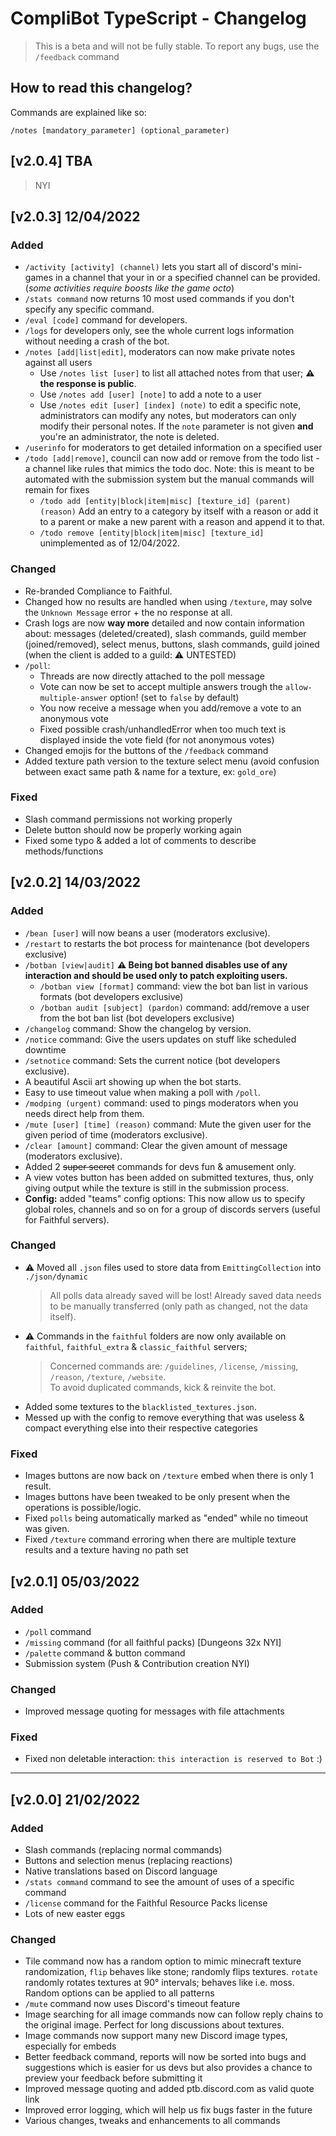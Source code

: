 # CompliBot TypeScript - Changelog
> This is a beta and will not be fully stable. To report any bugs, use the `/feedback` command

## How to read this changelog?

Commands are explained like so:
```
/notes [mandatory_parameter] (optional_parameter)
```

## [v2.0.4] TBA

> NYI

## [v2.0.3] 12/04/2022

### Added
- `/activity [activity] (channel)` lets you start all of discord's mini-games in a channel that your in or a specified channel can be provided. (_some activities require boosts like the game octo_) 
- `/stats command` now returns 10 most used commands if you don't specify any specific command.
- `/eval [code]` command for developers.
- `/logs` for developers only, see the whole current logs information without needing a crash of the bot.
- `/notes [add|list|edit]`, moderators can now make private notes against all users
  - Use `/notes list [user]` to list all attached notes from that user; **⚠️ the response is public**.
  - Use `/notes add [user] [note]` to add a note to a user
  - Use `/notes edit [user] [index] (note)` to edit a specific note, administrators can modify any notes, but moderators can only modify their personal notes. If the `note` parameter is not given **and** you're an administrator, the note is deleted.
- `/userinfo` for moderators to get detailed information on a specified user
- `/todo [add|remove]`, council can now add or remove from the todo list - a channel like rules that mimics the todo doc. Note: this is meant to be automated with the submission system but the manual commands will remain for fixes
  - `/todo add [entity|block|item|misc] [texture_id] (parent) (reason)` Add an entry to a category by itself with a reason or add it to a parent or make a new parent with a reason and append it to that.
  - `/todo remove [entity|block|item|misc] [texture_id]` unimplemented as of 12/04/2022.
  
### Changed
- Re-branded Compliance to Faithful.
- Changed how no results are handled when using `/texture`, may solve the `Unknown Message` error + the no response at all.
- Crash logs are now **way more** detailed and now contain information about: messages (deleted/created), slash commands, guild member (joined/removed), select menus, buttons, slash commands, guild joined (when the client is added to a guild: ⚠️ UNTESTED)
- `/poll`:
  - Threads are now directly attached to the poll message
  - Vote can now be set to accept multiple answers trough the `allow-multiple-answer` option! (set to `false` by default)
  - You now receive a message when you add/remove a vote to an anonymous vote
  - Fixed possible crash/unhandledError when too much text is displayed inside the vote field (for not anonymous votes)
- Changed emojis for the buttons of the `/feedback` command
- Added texture path version to the texture select menu (avoid confusion between exact same path & name for a texture, ex: `gold_ore`)

### Fixed
- Slash command permissions not working properly
- Delete button should now be properly working again
- Fixed some typo & added a lot of comments to describe methods/functions

## [v2.0.2] 14/03/2022

### Added
- `/bean [user]` will now beans a user (moderators exclusive).
- `/restart` to restarts the bot process for maintenance (bot developers exclusive) 
- `/botban [view|audit]` **⚠️ Being bot banned disables use of any interaction and should be used only to patch exploiting users.**
  - `/botban view [format]` command: view the bot ban list in various formats (bot developers exclusive)
  - `/botban audit [subject] (pardon)` command: add/remove a user from the bot ban list (bot developers exclusive)
- `/changelog` command: Show the changelog by version.
- `/notice` command: Give the users updates on stuff like scheduled downtime
- `/setnotice` command: Sets the current notice (bot developers exclusive).
- A beautiful Ascii art showing up when the bot starts.
- Easy to use timeout value when making a poll with `/poll`.
- `/modping (urgent)` command: used to pings moderators when you needs direct help from them.
- `/mute [user] [time] (reason)` command: Mute the given user for the given period of time (moderators exclusive).
- `/clear [amount]` command: Clear the given amount of message (moderators exclusive).
- Added 2 ~~super secret~~ commands for devs fun & amusement only.
- A view votes button has been added on submitted textures, thus, only giving output while the texture is still in the submission process.
- **Config:** added "teams" config options: This now allow us to specify global roles, channels and so on for a group of discords servers (useful for Faithful servers).

### Changed
- ⚠️ Moved all `.json` files used to store data from `EmittingCollection` into `./json/dynamic`
  > All polls data already saved will be lost! Already saved data needs to be manually transferred (only path as changed, not the data itself).
- ⚠️ Commands in the `faithful` folders are now only available on `faithful`, `faithful_extra` & `classic_faithful` servers;  
  > Concerned commands are: `/guidelines`, `/license`, `/missing`, `/reason`, `/texture`, `/website`.  
  > To avoid duplicated commands, kick & reinvite the bot.
- Added some textures to the `blacklisted_textures.json`.
- Messed up with the config to remove everything that was useless & compact everything else into their respective categories

### Fixed
- Images buttons are now back on `/texture` embed when there is only 1 result.
- Images buttons have been tweaked to be only present when the operations is possible/logic.
- Fixed `polls` being automatically marked as "ended" while no timeout was given.
- Fixed `/texture` command erroring when there are multiple texture results and a texture having no path set

## [v2.0.1] 05/03/2022

### Added
- `/poll` command
- `/missing` command (for all faithful packs) [Dungeons 32x NYI]
- `/palette` command & button command
- Submission system (Push & Contribution creation NYI)

### Changed
- Improved message quoting for messages with file attachments

### Fixed
- Fixed non deletable interaction: `this interaction is reserved to Bot` :)

---
## [v2.0.0] 21/02/2022

### Added

- Slash commands (replacing normal commands)
- Buttons and selection menus (replacing reactions)
- Native translations based on Discord language
- `/stats command` command to see the amount of uses of a specific command
- `/license` command for the Faithful Resource Packs license
- Lots of new easter eggs

### Changed

- Tile command now has a random option to mimic minecraft texture randomization,
`flip` behaves like stone; randomly flips textures. `rotate`
randomly rotates textures at 90° intervals; behaves like i.e. moss.
Random options can be applied to all patterns
- `/mute` command now uses Discord's timeout feature
- Image searching for all image commands now can follow reply chains to the original image. Perfect for long discussions about textures.
- Image commands now support many new Discord image types, especially for embeds
- Better feedback command, reports will now be sorted into bugs and suggestions which is easier for us devs but also provides a chance to preview your feedback before submitting it
- Improved message quoting and added ptb.discord.com as valid quote link
- Improved error logging, which will help us fix bugs faster in the future
- Various changes, tweaks and enhancements to all commands
